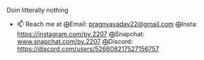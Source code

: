 Doin litterally nothing
- 📫 Reach me at 
      ⨁Email: pragnyayadav22@gmail.com
      ⨁Insta: https://instagram.com/py.2207
      ⨁Snapchat: www.snapchat.com/py.2207
      ⨁Discord: https://discord.com/users/526608217527156757
<!---
Pragnyayadav/Pragnyayadav is a ✨ special ✨ repository because its `README.md` (this file) appears on your GitHub profile.
You can click the Preview link to take a look at your changes.
--->
